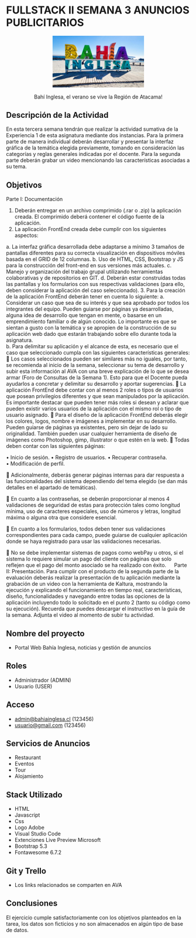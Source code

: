 # FULLSTACK II SEMANA 3 ANUNCIOS PUBLICITARIOS 

<p align="center">
  <img src="img/logo_bahia_playa.png" alt="Logo" width="250">
</p>

<div style="text-align:center;">
  Bahí Inglesa, el verano se vive la Región de Atacama!
</div>

## Descripción de la Actividad
En esta tercera semana tendrán que realizar la actividad sumativa de la Experiencia 1 de esta asignatura mediante dos instancias. Para la primera parte de manera individual deberán desarrollar y presentar la interfaz gráfica de la temática elegida previamente, tomando en consideración las categorías y reglas generales indicadas por el docente. Para la segunda parte deberán grabar un video mencionando las características asociadas a su tema.

## Objetivos

Parte I: Documentación 

1.	Deberán entregar en un archivo comprimido (.rar o .zip) la aplicación creada. El comprimido deberá contener el código fuente de la aplicación.
2.	La aplicación FrontEnd creada debe cumplir con los siguientes aspectos: 

a.	La interfaz gráfica desarrollada debe adaptarse a mínimo 3 tamaños de pantallas diferentes para su correcta visualización en dispositivos móviles basada en el GRID de 12 columnas.
b.	Uso de HTML, CSS, Bootstrap y JS para la construcción del front-end en sus versiones más actuales.
c.	Manejo y organización del trabajo grupal utilizando herramientas colaborativas y de repositorios en GIT.
d.	Deberán estar construidas todas las pantallas y los formularios con sus respectivas validaciones (para ello, deben considerar la aplicación del caso seleccionado). 
3.	Para la creación de la aplicación FrontEnd deberán tener en cuenta lo siguiente: 
a.	Considerar un caso que sea de su interés y que sea aprobado por todos los integrantes del equipo.  Pueden guiarse por páginas ya desarrolladas, alguna idea de desarrollo que tengan en mente, o basarse en un emprendimiento familiar o de algún conocido. Lo importante es que se sientan a gusto con la temática y se apropien de la construcción de su aplicación web dado que estarán trabajando sobre ello durante toda la asignatura.  
b.	Para delimitar su aplicación y el alcance de esta, es necesario que el caso que seleccionado cumpla con las siguientes características generales: 
	Los casos seleccionados pueden ser similares más no iguales, por tanto, se recomienda al inicio de la semana, seleccionar su tema de desarrollo y subir esta información al AVA con una breve explicación de lo que se desea armar (Foro de Consultas de la Semana 1). Esto para que el Docente pueda ayudarlos a concretar y delimitar su desarrollo y aportar sugerencias.
	La aplicación FrontEnd debe contar con al menos 2 roles o tipos de usuarios que posean privilegios diferentes y que sean manipulados por la aplicación. Es importante destacar que pueden tener más roles si desean y aclarar que pueden existir varios usuarios de la aplicación con el mismo rol o tipo de usuario asignado. 
	Para el diseño de la aplicación FrontEnd deberás elegir los colores, logos, nombre e imágenes a implementar en su desarrollo. Pueden guiarse de páginas ya existentes, pero sin dejar de lado su originalidad. También pueden usar cualquier herramienta de diseño de imágenes como Photoshop, gimp, illustrator o que estén en la web. 
	Todas deben contar con las siguientes páginas:  

•	Inicio de sesión. 
•	Registro de usuarios. 
•	Recuperar contraseña.  
•	Modificación de perfil.  

	Adicionalmente, deberás generar páginas internas para dar respuesta a las funcionalidades del sistema dependiendo del tema elegido (se dan más detalles en el apartado de temáticas). 

	En cuanto a las contraseñas, se deberán proporcionar al menos 4 validaciones de seguridad de estas para protección tales como longitud mínima, uso de caracteres especiales, uso de números y letras, longitud máxima o alguna otra que considere esencial. 

	En cuanto a los formularios, todos deben tener sus validaciones correspondientes para cada campo, puede guiarse de cualquier aplicación donde se haya registrado para usar las 
validaciones necesarias. 

	No se debe implementar sistemas de pagos como webPay u otros, si el sistema lo requiere simular un pago del cliente con páginas que solo reflejen que el pago del monto asociado se ha realizado con éxito.
 
Parte II: Presentación.
Para cumplir con el producto de la segunda parte de la evaluación deberás realizar la presentación de tu aplicación mediante la grabación de un video con la herramienta de Kaltura, mostrando la ejecución y explicando el funcionamiento en tiempo real, características, diseño, funcionalidades y navegando entre todas las opciones de la aplicación incluyendo todo lo solicitado en el punto 2 (tanto su código como su ejecución).
Recuerda que puedes descargar el instructivo en la guía de la semana. 
Adjunta el video al momento de subir tu actividad.


## Nombre del proyecto
- Portal Web Bahía Inglesa, noticias y gestión de anuncios

## Roles
- Administrador (ADMIN)
- Usuario (USER)

## Acceso
- admin@bahiainglesa.cl (123456)
- usuario@gmail.com (123456)

## Servicios de Anuncios

- Restaurant
- Eventos
- Tour
- Alojamiento

## Stack Utilizado
- HTML
- Javascript
- Css
- Logo Adobe
- Visual Studio Code
- Extenciones Live Preview Microsoft
- Bootstrap 5.3
- Fontawesome 6.7.2

## Git y Trello
- Los links relacionados se comparten en AVA

## Conclusiones
El ejercicio cumple satisfactoriamente con los objetivos planteados en la tarea, los datos son ficticios y no son almacenados en algún tipo de base de datos.
